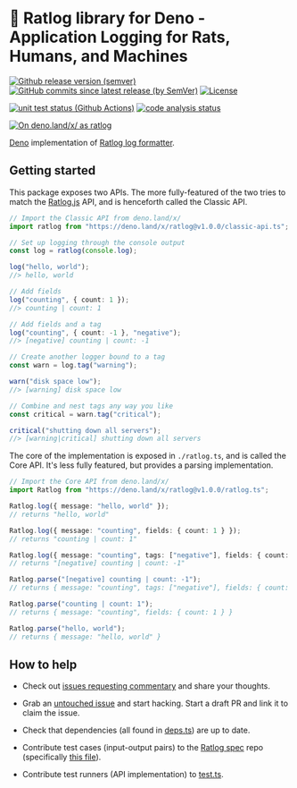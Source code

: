 # 🐀 Ratlog library for Deno - Application Logging for Rats, Humans, and Machines

[![Github release version (semver)](https://img.shields.io/github/v/release/legowerewolf/ratlog-deno?sort=semver)](https://github.com/legowerewolf/ratlog-deno/releases/latest)
[![GitHub commits since latest release (by SemVer)](https://img.shields.io/github/commits-since/legowerewolf/ratlog-deno/latest?sort=semver)](https://github.com/legowerewolf/ratlog-deno/releases/latest)
[![License](https://img.shields.io/github/license/legowerewolf/ratlog-deno)](https://github.com/legowerewolf/ratlog-deno/blob/main/LICENSE)

[![unit test status (Github Actions)](https://img.shields.io/github/workflow/status/legowerewolf/ratlog-deno/Deno?label=unit%20tests)](https://github.com/legowerewolf/ratlog-deno/actions?query=workflow%3ADeno)
[![code analysis status](https://img.shields.io/github/workflow/status/legowerewolf/ratlog-deno/CodeQL?label=CodeQL%20vulnerability%20analysis)](https://github.com/legowerewolf/ratlog-deno/actions?query=workflow%3ACodeQL)

[![On deno.land/x/ as ratlog](https://img.shields.io/badge/deno%20%2Fx%2F-ratlog-informational)](https://deno.land/x/ratlog)

[Deno](https://deno.land/) implementation of
[Ratlog log formatter](https://github.com/ratlog/ratlog-spec).

## Getting started

This package exposes two APIs. The more fully-featured of the two tries to match
the [Ratlog.js](https://github.com/ratlog/ratlog.js) API, and is henceforth
called the Classic API.

```ts
// Import the Classic API from deno.land/x/
import ratlog from "https://deno.land/x/ratlog@v1.0.0/classic-api.ts";

// Set up logging through the console output
const log = ratlog(console.log);

log("hello, world");
//> hello, world

// Add fields
log("counting", { count: 1 });
//> counting | count: 1

// Add fields and a tag
log("counting", { count: -1 }, "negative");
//> [negative] counting | count: -1

// Create another logger bound to a tag
const warn = log.tag("warning");

warn("disk space low");
//> [warning] disk space low

// Combine and nest tags any way you like
const critical = warn.tag("critical");

critical("shutting down all servers");
//> [warning|critical] shutting down all servers
```

The core of the implementation is exposed in `./ratlog.ts`, and is called the
Core API. It's less fully featured, but provides a parsing implementation.

```ts
// Import the Core API from deno.land/x/
import Ratlog from "https://deno.land/x/ratlog@v1.0.0/ratlog.ts";

Ratlog.log({ message: "hello, world" });
// returns "hello, world"

Ratlog.log({ message: "counting", fields: { count: 1 } });
// returns "counting | count: 1"

Ratlog.log({ message: "counting", tags: ["negative"], fields: { count: -1 } });
// returns "[negative] counting | count: -1"

Ratlog.parse("[negative] counting | count: -1");
// returns { message: "counting", tags: ["negative"], fields: { count: -1 } }

Ratlog.parse("counting | count: 1");
// returns { message: "counting", fields: { count: 1 } }

Ratlog.parse("hello, world");
// returns { message: "hello, world" }
```

## How to help

- Check out
  [issues requesting commentary](https://github.com/legowerewolf/ratlog-deno/issues?q=is%3Aissue+is%3Aopen+label%3Arequesting_commentary)
  and share your thoughts.

- Grab an
  [untouched issue](https://github.com/legowerewolf/ratlog-deno/issues?q=is%3Aissue+is%3Aopen+-linked%3Apr)
  and start hacking. Start a draft PR and link it to claim the issue.

- Check that dependencies (all found in
  [deps.ts](https://github.com/legowerewolf/ratlog-deno/blob/main/deps.ts)) are
  up to date.

- Contribute test cases (input-output pairs) to the
  [Ratlog spec](https://github.com/ratlog/ratlog-spec) repo (specifically
  [this file](https://github.com/ratlog/ratlog-spec/blob/master/ratlog.testsuite.json)).

- Contribute test runners (API implementation) to
  [test.ts](https://github.com/legowerewolf/ratlog-deno/blob/main/test.ts).
